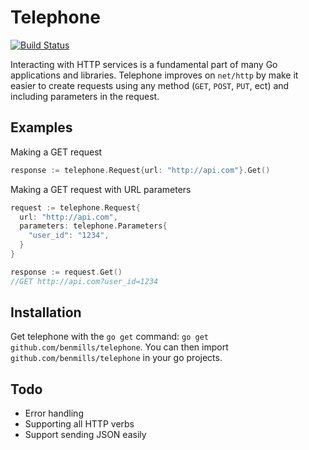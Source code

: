 # Telephone

[![Build Status](https://travis-ci.org/benmills/telephone.png)](https://travis-ci.org/benmills/telephone)

Interacting with HTTP services is a fundamental part of many Go applications and libraries. Telephone improves on `net/http` by make it easier to create requests using any method (`GET`, `POST`, `PUT`, ect) and including parameters in the request.

## Examples

Making a GET request

```go
response := telephone.Request{url: "http://api.com"}.Get()
```

Making a GET request with URL parameters

```go
request := telephone.Request{
  url: "http://api.com",
  parameters: telephone.Parameters{
    "user_id": "1234",
  }
}

response := request.Get()
//GET http://api.com?user_id=1234
```

## Installation

Get telephone with the `go get` command: `go get github.com/benmills/telephone`. You can then import `github.com/benmills/telephone` in your go projects.

## Todo

* Error handling
* Supporting all HTTP verbs
* Support sending JSON easily
